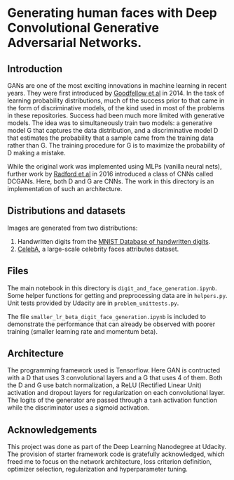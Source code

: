 # Generating human faces with Deep Convolutional Generative  Adversarial Networks.

## Introduction
GANs are one of the most exciting innovations in machine learning in
recent years.  They were first introduced by [Goodfellow et
al](https://arxiv.org/abs/1406.2661) in 2014.  In the task of learning
probability distributions, much of the success prior to that came in
the form of discriminative models, of the kind used in most of the
problems in these repositories.  Success had been much more limited
with generative models.  The idea was to simultaneously train two
models: a generative model G that captures the data distribution, and
a discriminative model D that estimates the probability that a sample
came from the training data rather than G. The training procedure for
G is to maximize the probability of D making a mistake.  

While the original work was implemented using MLPs (vanilla neural
nets), further work by [Radford et
al](https://arxiv.org/pdf/1511.06434.pdf) in 2016 introduced a class
of CNNs called DCGANs.  Here, both D and G are CNNs. The work in this
directory is an implementation of such an architecture.

## Distributions and datasets

Images are generated from two distributions:

1. Handwritten digits from the [MNIST Database of handwritten
digits](http://yann.lecun.com/exdb/mnist/).
2. [CelebA](http://mmlab.ie.cuhk.edu.hk/projects/CelebA.html), a
large-scale celebrity faces attributes dataset.

## Files

The main notebook in this directory is `digit_and_face_generation.ipynb`. Some helper functions for getting and
preprocessing data are in `helpers.py`. Unit tests provided by Udacity
are in `problem_unittests.py`.

The file `smaller_lr_beta_digit_face_generation.ipynb` is included to demonstrate the
performance that can already be observed with poorer training (smaller
learning rate and momentum beta).

## Architecture

The programming framework used is Tensorflow. Here GAN is contructed
with a D that uses 3 convolutional layers and a G that uses 4 of them.
Both the D and G use batch normalization, a ReLU (Rectified Linear
Unit) activation and dropout layers for regularization on each
convolutional layer. The logits of the generator are passed through a
`tanh` activation function while the discriminator uses a sigmoid
activation.

## Acknowledgements

This project was done as part of the Deep Learning Nanodegree at
Udacity.  The provision of starter framework code is gratefully
acknowledged, which freed me to focus on the network architecture,
loss criterion definition, optimizer selection, regularization and
hyperparameter tuning.